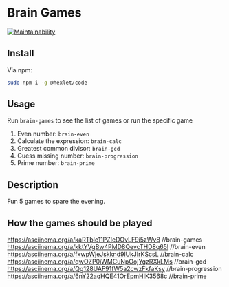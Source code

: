Brain Games
===========

[![Maintainability](https://api.codeclimate.com/v1/badges/992d2016a807d365585a/maintainability)](https://codeclimate.com/github/DavidDuch0vny/fullstack-javascript-project-44/maintainability)

Install
-------

Via npm:

```bash
sudo npm i -g @hexlet/code
```

Usage
-----

Run `brain-games` to see the list of games or run the specific game

1. Even number: `brain-even`
1. Calculate the expression: `brain-calc`
1. Greatest common divisor: `brain-gcd`
1. Guess missing number: `brain-progression`
1. Prime number: `brain-prime`

Description
-----

Fun 5 games to spare the evening.

How the games should be played
-----

https://asciinema.org/a/kaRTblc11PZIeDOvLF9i5zWv8 //brain-games
https://asciinema.org/a/kktYVgBw4PMD8QevcTHD8q65l //brain-even
https://asciinema.org/a/fxwpWjeJskknd9lUkJIrKScsL //brain-calc
https://asciinema.org/a/qwOZP0iWMCuNpOojYgzRXkLMs //brain-gcd
https://asciinema.org/a/Qg128UAF91fW5a2cwzFkfaKsy //brain-progression
https://asciinema.org/a/6nY22aqHQE41OrEpmHIK3568c //brain-prime